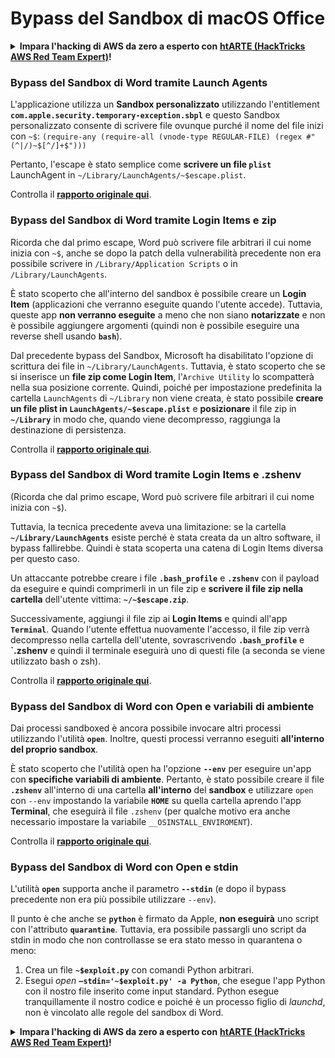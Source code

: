 # Bypass del Sandbox di macOS Office

<details>

<summary><strong>Impara l'hacking di AWS da zero a esperto con</strong> <a href="https://training.hacktricks.xyz/courses/arte"><strong>htARTE (HackTricks AWS Red Team Expert)</strong></a><strong>!</strong></summary>

Altri modi per supportare HackTricks:

* Se vuoi vedere la tua **azienda pubblicizzata su HackTricks** o **scaricare HackTricks in PDF** Controlla i [**PACCHETTI DI ABBONAMENTO**](https://github.com/sponsors/carlospolop)!
* Ottieni il [**merchandising ufficiale di PEASS & HackTricks**](https://peass.creator-spring.com)
* Scopri [**The PEASS Family**](https://opensea.io/collection/the-peass-family), la nostra collezione di [**NFT**](https://opensea.io/collection/the-peass-family) esclusivi
* **Unisciti al** 💬 [**gruppo Discord**](https://discord.gg/hRep4RUj7f) o al [**gruppo Telegram**](https://t.me/peass) o **seguici** su **Twitter** 🐦 [**@carlospolopm**](https://twitter.com/hacktricks_live)**.**
* **Condividi i tuoi trucchi di hacking inviando PR ai repository GitHub di** [**HackTricks**](https://github.com/carlospolop/hacktricks) e [**HackTricks Cloud**](https://github.com/carlospolop/hacktricks-cloud).

</details>

### Bypass del Sandbox di Word tramite Launch Agents

L'applicazione utilizza un **Sandbox personalizzato** utilizzando l'entitlement **`com.apple.security.temporary-exception.sbpl`** e questo Sandbox personalizzato consente di scrivere file ovunque purché il nome del file inizi con `~$`: `(require-any (require-all (vnode-type REGULAR-FILE) (regex #"(^|/)~$[^/]+$")))`

Pertanto, l'escape è stato semplice come **scrivere un file `plist`** LaunchAgent in `~/Library/LaunchAgents/~$escape.plist`.

Controlla il [**rapporto originale qui**](https://www.mdsec.co.uk/2018/08/escaping-the-sandbox-microsoft-office-on-macos/).

### Bypass del Sandbox di Word tramite Login Items e zip

Ricorda che dal primo escape, Word può scrivere file arbitrari il cui nome inizia con `~$`, anche se dopo la patch della vulnerabilità precedente non era possibile scrivere in `/Library/Application Scripts` o in `/Library/LaunchAgents`.

È stato scoperto che all'interno del sandbox è possibile creare un **Login Item** (applicazioni che verranno eseguite quando l'utente accede). Tuttavia, queste app **non verranno eseguite** a meno che non siano **notarizzate** e non è possibile aggiungere argomenti (quindi non è possibile eseguire una reverse shell usando **`bash`**).

Dal precedente bypass del Sandbox, Microsoft ha disabilitato l'opzione di scrittura dei file in `~/Library/LaunchAgents`. Tuttavia, è stato scoperto che se si inserisce un **file zip come Login Item**, l'`Archive Utility` lo scompatterà nella sua posizione corrente. Quindi, poiché per impostazione predefinita la cartella `LaunchAgents` di `~/Library` non viene creata, è stato possibile **creare un file plist in `LaunchAgents/~$escape.plist`** e **posizionare** il file zip in **`~/Library`** in modo che, quando viene decompresso, raggiunga la destinazione di persistenza.

Controlla il [**rapporto originale qui**](https://objective-see.org/blog/blog\_0x4B.html).

### Bypass del Sandbox di Word tramite Login Items e .zshenv

(Ricorda che dal primo escape, Word può scrivere file arbitrari il cui nome inizia con `~$`).

Tuttavia, la tecnica precedente aveva una limitazione: se la cartella **`~/Library/LaunchAgents`** esiste perché è stata creata da un altro software, il bypass fallirebbe. Quindi è stata scoperta una catena di Login Items diversa per questo caso.

Un attaccante potrebbe creare i file **`.bash_profile`** e **`.zshenv`** con il payload da eseguire e quindi comprimerli in un file zip e **scrivere il file zip nella cartella** dell'utente vittima: **`~/~$escape.zip`**.

Successivamente, aggiungi il file zip ai **Login Items** e quindi all'app **`Terminal`**. Quando l'utente effettua nuovamente l'accesso, il file zip verrà decompresso nella cartella dell'utente, sovrascrivendo **`.bash_profile`** e **`.zshenv** e quindi il terminale eseguirà uno di questi file (a seconda se viene utilizzato bash o zsh).

Controlla il [**rapporto originale qui**](https://desi-jarvis.medium.com/office365-macos-sandbox-escape-fcce4fa4123c).

### Bypass del Sandbox di Word con Open e variabili di ambiente

Dai processi sandboxed è ancora possibile invocare altri processi utilizzando l'utilità **`open`**. Inoltre, questi processi verranno eseguiti **all'interno del proprio sandbox**.

È stato scoperto che l'utilità open ha l'opzione **`--env`** per eseguire un'app con **specifiche variabili di ambiente**. Pertanto, è stato possibile creare il file **`.zshenv`** all'interno di una cartella **all'interno** del **sandbox** e utilizzare `open` con `--env` impostando la variabile **`HOME`** su quella cartella aprendo l'app **Terminal**, che eseguirà il file `.zshenv` (per qualche motivo era anche necessario impostare la variabile `__OSINSTALL_ENVIROMENT`).

Controlla il [**rapporto originale qui**](https://perception-point.io/blog/technical-analysis-of-cve-2021-30864/).

### Bypass del Sandbox di Word con Open e stdin

L'utilità **`open`** supporta anche il parametro **`--stdin`** (e dopo il bypass precedente non era più possibile utilizzare `--env`).

Il punto è che anche se **`python`** è firmato da Apple, **non eseguirà** uno script con l'attributo **`quarantine`**. Tuttavia, era possibile passargli uno script da stdin in modo che non controllasse se era stato messo in quarantena o meno:&#x20;

1. Crea un file **`~$exploit.py`** con comandi Python arbitrari.
2. Esegui _open_ **`–stdin='~$exploit.py' -a Python`**, che esegue l'app Python con il nostro file inserito come input standard. Python esegue tranquillamente il nostro codice e poiché è un processo figlio di _launchd_, non è vincolato alle regole del sandbox di Word.

<details>

<summary><strong>Impara l'hacking di AWS da zero a esperto con</strong> <a href="https://training.hacktricks.xyz/courses/arte"><strong>htARTE (HackTricks AWS Red Team Expert)</strong></a><strong>!</strong></summary>

Altri modi per supportare HackTricks:

* Se vuoi vedere la tua **azienda pubblicizzata su HackTricks** o **scaricare HackTricks in PDF** Controlla i [**PACCHETTI DI ABBONAMENTO**](https://github.com/sponsors/carlospolop)!
* Ottieni il [**merchandising ufficiale di PEASS & HackTricks**](https://peass.creator-spring.com)
* Scopri [**The PEASS Family**](https://opensea.io/collection/the-peass-family), la nostra collezione di [**NFT**](https://opensea.io/collection/the-peass-family) esclusivi
* **Unisciti al** 💬 [**gruppo Discord**](https://discord.gg/hRep4RUj7f) o al [**gruppo Telegram**](https://t.me/peass) o **seguici** su **Twitter** 🐦 [**@carlospolopm**](https://twitter.com/hacktricks_live)**.**
* **Condividi i tuoi trucchi di hacking inviando PR ai repository GitHub di** [**HackTricks**](https://github.com/carlospolop/hacktricks) e [**HackTricks Cloud**](https://github.com/carlospolop/hacktricks-cloud).

</details>
